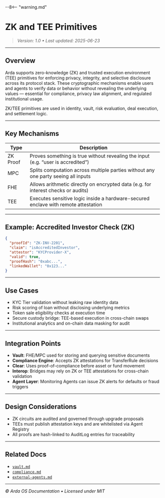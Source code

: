 --8<-- "warning.md"
# ZK and TEE Primitives

> *Version: 1.0 • Last updated: 2025-06-23*

---

## Overview

Arda supports zero-knowledge (ZK) and trusted execution environment (TEE) primitives for enforcing privacy, integrity, and selective disclosure across its protocol stack. These cryptographic mechanisms enable users and agents to verify data or behavior without revealing the underlying values — essential for compliance, privacy law alignment, and regulated institutional usage.

ZK/TEE primitives are used in identity, vault, risk evaluation, deal execution, and settlement logic.

---

## Key Mechanisms

| Type | Description |
|------|-------------|
| ZK Proof | Proves something is true without revealing the input (e.g. “user is accredited”) |
| MPC | Splits computation across multiple parties without any one party seeing all inputs |
| FHE | Allows arithmetic directly on encrypted data (e.g. for interest checks or audits) |
| TEE | Executes sensitive logic inside a hardware-secured enclave with remote attestation |

---

## Example: Accredited Investor Check (ZK)

```json
{
  "proofId": "ZK-INV-2201",
  "claim": "isAccreditedInvestor",
  "attestor": "KYCProvider-X",
  "valid": true,
  "proofHash": "0xabc...",
  "linkedWallet": "0x123..."
}
```

---

## Use Cases

- KYC Tier validation without leaking raw identity data
- Risk scoring of loan without disclosing underlying metrics
- Token sale eligibility checks at execution time
- Secure custody bridge: TEE-based execution in cross-chain swaps
- Institutional analytics and on-chain data masking for audit

---

## Integration Points

- **Vault**: FHE/MPC used for storing and querying sensitive documents
- **Compliance Engine**: Accepts ZK attestations for TransferRule decisions
- **Clear**: Uses proof-of-compliance before asset or fund movement
- **Interop**: Bridges may rely on ZK or TEE attestations for cross-chain validation
- **Agent Layer**: Monitoring Agents can issue ZK alerts for defaults or fraud triggers

---

## Design Considerations

- ZK circuits are audited and governed through upgrade proposals
- TEEs must publish attestation keys and are whitelisted via Agent Registry
- All proofs are hash-linked to AuditLog entries for traceability

---

## Related Docs

- [`vault.md`](../arda-core/vault.md)
- [`compliance.md`](./compliance.md)
- [`external-agents.md`](../reference/external-agents.md)

---

*© Arda OS Documentation • Licensed under MIT*
